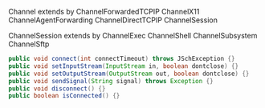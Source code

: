 Channel extends by
ChannelForwardedTCPIP
ChannelX11
ChannelAgentForwarding
ChannelDirectTCPIP
ChannelSession

ChannelSession extends by
ChannelExec
ChannelShell
ChannelSubsystem
ChannelSftp


```java
public void connect(int connectTimeout) throws JSchException {}
public void setInputStream(InputStream in, boolean dontclose) {}
public void setOutputStream(OutputStream out, boolean dontclose) {}
public void sendSignal(String signal) throws Exception {}
public void disconnect() {}
public boolean isConnected() {}
```
